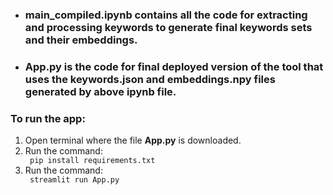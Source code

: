 - ### main_compiled.ipynb contains all the code for extracting and processing keywords to generate final keywords sets and their embeddings.

- ### App.py is the code for final deployed version of the tool that uses the keywords.json and embeddings.npy files generated by above ipynb file.

### To run the app:
<ol>
<li> Open terminal where the file <b> App.py</b> is downloaded. </li>
<li> Run the command: </li>
 <code> pip install requirements.txt </code>
<li> Run the command:  </li>
<code> streamlit run App.py </code>
</ol>
